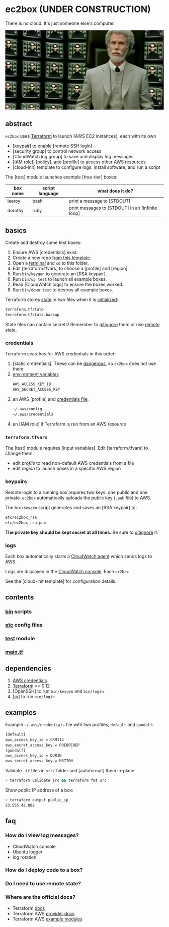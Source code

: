# ec2box (UNDER CONSTRUCTION)

There is no cloud. It's just someone else's computer.

<img
  alt="I am the Architect."
  src="https://raw.githubusercontent.com/samkennerly/posters/master/ec2box.jpeg"
  title="It's more fun to compute.">

## abstract

`ec2box` uses [Terraform] to launch [AWS EC2 instances], each with its own

- [keypair] to enable [remote SSH login]
- [security group] to control network access
- [CloudWatch log group] to save and display log messages
- [IAM role], [policy], and [profile] to access other AWS resources
- [cloud-init] template to configure logs, install software, and run a script

The [test] module launches example [free-tier] boxes:

| box name | script language | what does it do? |
| ---- | -------- | ---------------- |
| leeroy | bash | print a message to [STDOUT] |
| dorothy | ruby | print messages to [STDOUT] in an [infinite loop] |

[EC2 instance]: https://aws.amazon.com/ec2/

## basics

Create and destroy some test boxes:

1. Ensure AWS [credentials] exist.
1. Create a new repo [from this template].
1. Open a [terminal] and `cd` to this folder.
1. Edit [terraform.tfvars] to choose a [profile] and [region].
1. Run `bin/keygen` to generate an [RSA keypair].
1. Run `bin/up test` to launch all example boxes.
1. Read [CloudWatch logs] to ensure the boxes worked.
1. Run `bin/down test` to destroy all example boxes.

Terraform stores [state] in two files when it is [initialized]:
```sh
terraform.tfstate
terraform.tfstate.backup
```
State files can contain secrets! Remember to [gitignore] them or use [remote state].

### credentials

Terraform searches for AWS credentials in this order:

1. [static credentials]. These can be [dangerous], so `ec2box` does not use them.
1. [environment variables]
    ```sh
    AWS_ACCESS_KEY_ID
    AWS_SECRET_ACCESS_KEY
    ```
1. an AWS [profile] and [credentials file]:
    ```sh
    ~/.aws/config
    ~/.aws/credentials
    ```
1. an [IAM role] if Terraform is run from an AWS resource

### `terraform.tfvars`

The [test] module requires [input variables]. Edit [terraform.tfvars] to change them.

- edit <dfn>profile</dfn> to read non-default AWS credentials from a file
- edit <dfn>region</dfn> to launch boxes in a specific AWS region

### keypairs



Remote login to a running box requires two keys: one public and one private.
`ec2box` automatically uploads the public key (`.pub` file) to AWS.



The `bin/keygen` script generates and saves an [RSA keypair] to:
```sh
etc/ec2box_rsa
etc/ec2box_rsa.pub
```


**The private key should be kept secret at all times.**
Be sure to [gitignore] it.







### logs

Each box automatically starts a [CloudWatch agent] which sends logs to AWS.

Logs are displayed in the [CloudWatch console].
Each `ec2box`


See the [cloud-init template] for configuration details.








[AWS credentials]: https://docs.aws.amazon.com/cli/latest/userguide/cli-configure-files.html
[hard-coded]: https://www.terraform.io/docs/providers/aws/index.html#static-credentials
[dangerous]: https://qz.com/674520/companies-are-sharing-their-secret-access-codes-on-github-and-they-may-not-even-know-it/
[environment variables]: https://www.terraform.io/docs/providers/aws/index.html#environment-variables
[credentials file]: https://www.terraform.io/docs/providers/aws/index.html#shared-credentials-file



[CloudWatch agent]: https://docs.aws.amazon.com/AmazonCloudWatch/latest/monitoring/Install-CloudWatch-Agent.html
[CloudWatch console]: https://docs.aws.amazon.com/AmazonCloudWatch/latest/monitoring/CloudWatch_Embedded_Metric_Format_View.html


[from this template]: https://help.github.com/en/github/creating-cloning-and-archiving-repositories/creating-a-repository-from-a-template
[Terminal]: https://en.wikipedia.org/wiki/Command-line_interface

[initialized]: https://www.terraform.io/docs/commands/init.html
[gitignore]: .gitignore
[state]: https://www.terraform.io/docs/backends/state.html
[remote state]: https://www.terraform.io/docs/state/remote.html
[backend]: https://www.terraform.io/docs/backends/
[outputs]: https://learn.hashicorp.com/terraform/getting-started/outputs

## contents

### [bin](bin) scripts
### [etc](etc) config files
### [test](test) module
### [main.tf](main.tf)


## dependencies

1. [AWS credentials]
1. [Terraform] >= 0.12
1. [OpenSSH] to run `bin/keygen` and `bin/login`
1. [jq] to run `bin/login`



[Terraform]: https://www.terraform.io/downloads.html




## examples

Example `~/.aws/credentials` file with two profiles, `default` and `gandalf`:
```sh
[default]
aws_access_key_id = CRM114
aws_secret_access_key = POEOPEOEP
[gandalf]
aws_access_key_id = DUR1N
aws_secret_access_key = M3770N
```

Validate `.tf` files in `src/` folder and [autoformat] them in-place:
```sh
> terraform validate src && terraform fmt src
```

Show public IP address of a box:
```sh
> terraform output public_ip
23.555.42.808
```



[Let's do this]: https://www.youtube.com/watch?v=jbq5dsQ-l9M

## faq

### How do I view log messages?

- CloudWatch console
- Ubuntu logger
- log rotation

### How do I deploy code to a box?

### Do I need to use remote state?

### Where are the official docs?

- Terraform [docs]
- Terraform AWS [provider docs]
- Terraform AWS [example modules]

[docs]: https://www.terraform.io/docs/index.html
[provider docs]: https://www.terraform.io/docs/providers/aws/index.html
[example modules]: https://github.com/terraform-providers/terraform-provider-aws/tree/master/examples
